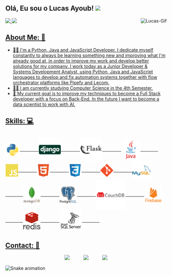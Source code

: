 ## Olá, Eu sou o Lucas Ayoub! <img src="https://raw.githubusercontent.com/iampavangandhi/iampavangandhi/master/gifs/Hi.gif" width="30px">

 <div>
  <a href="https://github.com/LucasAyoub">
  <img height="180em" src="https://github-readme-stats.vercel.app/api?username=LucasAyoub&show_icons=true&theme=dracula&include_all_commits=true&count_private=true"/>
  <img height="180em" src="https://github-readme-stats.vercel.app/api/top-langs/?username=LucasAyoub&layout=compact&langs_count=7&theme=dracula"/>
  <img align="right" alt="Lucas-Gif" src="https://cdn.discordapp.com/attachments/617469731120742423/883415955319975967/heart-i-love-you.gif">
</div>
 
 ## About Me: 🌟
- 👨‍💻 I'm a Python, Java and JavaScript Developer. I dedicate myself constantly to always be learning something new and improving what I'm already good at, in order to improve my work and develop better solutions for my company. I work today as a Junior Developer & Systems Development Analyst, using Python, Java and JavaScript languages to develop and fix automation systems together with flow orchestrator platforms like Pipefy and Lecom.
- 👨‍🎓 I am currently studying Computer Science in the 4th Semester.
- 🎯 My current goal is to improve my techniques to become a Full Stack developer with a focus on Back-End. In the future I want to become a data scientist to work with AI. 
 
</div> 
 
 ## Skills: 💻 
<div style="display: inline_block"><br>
  <img align="center" alt="Lucas-Python" height="45" src="https://raw.githubusercontent.com/devicons/devicon/master/icons/python/python-original.svg">
  &nbsp;&nbsp;&nbsp;&nbsp;&nbsp;&nbsp;&nbsp;&nbsp;&nbsp;&nbsp;&nbsp;&nbsp;&nbsp;
  <img align="center" alt="Lucas-Django" height="70" src="https://github.com/devicons/devicon/blob/master/icons/django/django-original.svg">
  &nbsp;&nbsp;&nbsp;&nbsp;&nbsp;&nbsp;&nbsp;&nbsp;&nbsp;&nbsp;&nbsp;&nbsp;&nbsp;
  <img align="center" alt="Lucas-Flask" height="70" src="https://github.com/devicons/devicon/blob/master/icons/flask/flask-original-wordmark.svg">
  &nbsp;&nbsp;&nbsp;&nbsp;&nbsp;&nbsp;&nbsp;&nbsp;&nbsp;&nbsp;&nbsp;&nbsp;&nbsp;
  <img align="center" alt="Lucas-Java" height="60" src="https://github.com/devicons/devicon/blob/master/icons/java/java-original-wordmark.svg">
  &nbsp;&nbsp;&nbsp;&nbsp;&nbsp;&nbsp;&nbsp;&nbsp;&nbsp;&nbsp;&nbsp;&nbsp;&nbsp;
  <img align="center" alt="Lucas-Js" height="40" src="https://raw.githubusercontent.com/devicons/devicon/master/icons/javascript/javascript-plain.svg">
  &nbsp;&nbsp;&nbsp;&nbsp;&nbsp;&nbsp;&nbsp;&nbsp;&nbsp;&nbsp;&nbsp;&nbsp;&nbsp;
  <img align="center" alt="Lucas-HTML" height="40" src="https://raw.githubusercontent.com/devicons/devicon/master/icons/html5/html5-original.svg">
  &nbsp;&nbsp;&nbsp;&nbsp;&nbsp;&nbsp;&nbsp;&nbsp;&nbsp;&nbsp;&nbsp;&nbsp;&nbsp;
  <img align="center" alt="Lucas-CSS" height="40" src="https://raw.githubusercontent.com/devicons/devicon/master/icons/css3/css3-original.svg">
  &nbsp;&nbsp;&nbsp;&nbsp;&nbsp;&nbsp;&nbsp;&nbsp;&nbsp;&nbsp;&nbsp;&nbsp;&nbsp;
  <img align="center" alt="Lucas-GIT" height="40" src="https://github.com/devicons/devicon/blob/master/icons/git/git-original.svg">
  &nbsp;&nbsp;&nbsp;&nbsp;&nbsp;&nbsp;&nbsp;&nbsp;&nbsp;&nbsp;&nbsp;&nbsp;&nbsp;
  <img align="center" alt="Lucas-MySQL" height="60" src="https://github.com/devicons/devicon/blob/master/icons/mysql/mysql-original-wordmark.svg">
  &nbsp;&nbsp;&nbsp;&nbsp;&nbsp;&nbsp;&nbsp;&nbsp;&nbsp;&nbsp;&nbsp;&nbsp;&nbsp;
  <img align="center" alt="Lucas-Mongo" height="55" src="https://github.com/devicons/devicon/blob/master/icons/mongodb/mongodb-original-wordmark.svg">
  &nbsp;&nbsp;&nbsp;&nbsp;&nbsp;&nbsp;&nbsp;&nbsp;&nbsp;&nbsp;&nbsp;&nbsp;&nbsp;
  <img align="center" alt="Lucas-Post" height="55" src="https://github.com/devicons/devicon/blob/master/icons/postgresql/postgresql-original-wordmark.svg">
  &nbsp;&nbsp;&nbsp;&nbsp;&nbsp;&nbsp;&nbsp;&nbsp;&nbsp;&nbsp;&nbsp;&nbsp;&nbsp;
  <img align="center" alt="Lucas-Couch" height="92" src="https://github.com/devicons/devicon/blob/master/icons/couchdb/couchdb-original-wordmark.svg">
  &nbsp;&nbsp;&nbsp;&nbsp;&nbsp;&nbsp;&nbsp;&nbsp;&nbsp;&nbsp;&nbsp;&nbsp;&nbsp;
  <img align="center" alt="Lucas-Fire" height="55" src="https://github.com/devicons/devicon/blob/master/icons/firebase/firebase-plain-wordmark.svg">
  &nbsp;&nbsp;&nbsp;&nbsp;&nbsp;&nbsp;&nbsp;&nbsp;&nbsp;&nbsp;&nbsp;&nbsp;&nbsp;
  <img align="center" alt="Lucas-Redis" height="55" src="https://github.com/devicons/devicon/blob/master/icons/redis/redis-original-wordmark.svg">
  &nbsp;&nbsp;&nbsp;&nbsp;&nbsp;&nbsp;&nbsp;&nbsp;&nbsp;&nbsp;&nbsp;&nbsp;&nbsp;
  <img align="center" alt="Lucas-MicrosoftSQL" height="70" src="https://github.com/devicons/devicon/blob/master/icons/microsoftsqlserver/microsoftsqlserver-plain-wordmark.svg">
  &nbsp;&nbsp;&nbsp;&nbsp;&nbsp;&nbsp;&nbsp;&nbsp;&nbsp;&nbsp;&nbsp;&nbsp;&nbsp;
</div>
  
  ## Contact: 📱
  <div>
  <p align="center"> 
  <a href="https://www.linkedin.com/in/lucas-ayoub-549a72201/" target="_blank"><img src="https://img.shields.io/badge/-LinkedIn-%230077B5?style=for-the-badge&logo=linkedin&logoColor=white" target="_blank"></a>
  &nbsp;&nbsp;&nbsp;&nbsp;&nbsp;&nbsp;&nbsp;&nbsp;&nbsp;
  <a href = "mailto:lucas.ayoub123@gmail.com"><img src="https://img.shields.io/badge/-Gmail-%23333?style=for-the-badge&logo=gmail&logoColor=white" target="_blank"></a>
  &nbsp;&nbsp;&nbsp;&nbsp;&nbsp;&nbsp;&nbsp;&nbsp;&nbsp;
  <a href="https://www.instagram.com/luc.ayoub/" target="_blank"><img src="https://img.shields.io/badge/-Instagram-%23E4405F?style=for-the-badge&logo=instagram&logoColor=white" target="_blank"></a>
  <p align="center"> 
  </div> 

  ![Snake animation](https://github.com/LucasAyoub/LucasAyoub/blob/output/github-contribution-grid-snake.svg)
